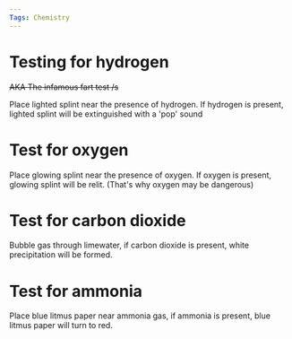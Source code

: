 ```yaml
---
Tags: Chemistry
---
```

# Testing for hydrogen
~~AKA The infamous fart test /s~~

Place lighted splint near the presence of hydrogen.
If hydrogen is present, lighted splint will be extinguished with a 'pop' sound

# Test for oxygen
Place glowing splint near the presence of oxygen.
If oxygen is present, glowing splint will be relit. (That's why oxygen may be dangerous)

# Test for carbon dioxide
Bubble gas through limewater, if carbon dioxide is present, white precipitation will be formed.

# Test for ammonia
Place blue litmus paper near ammonia gas, if ammonia is present,  blue litmus paper will turn to red.